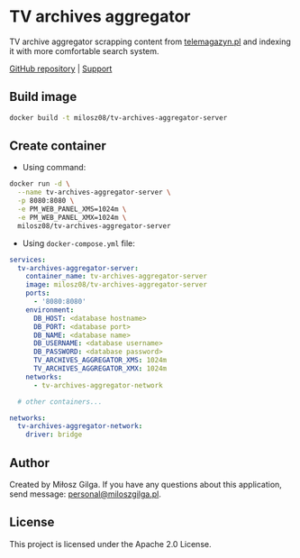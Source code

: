 # TV archives aggregator

TV archive aggregator scrapping content from [telemagazyn.pl](https://telemagazyn.pl) and indexing
it with more comfortable search system.

[GitHub repository](https://github.com/milosz08/tv-archives-aggregator)
| [Support](https://github.com/sponsors/milosz08)

## Build image

```bash
docker build -t milosz08/tv-archives-aggregator-server
```

## Create container

* Using command:

```bash
docker run -d \
  --name tv-archives-aggregator-server \
  -p 8080:8080 \
  -e PM_WEB_PANEL_XMS=1024m \
  -e PM_WEB_PANEL_XMX=1024m \
  milosz08/tv-archives-aggregator-server
```

* Using `docker-compose.yml` file:

```yaml
services:
  tv-archives-aggregator-server:
    container_name: tv-archives-aggregator-server
    image: milosz08/tv-archives-aggregator-server
    ports:
      - '8080:8080'
    environment:
      DB_HOST: <database hostname>
      DB_PORT: <database port>
      DB_NAME: <database name>
      DB_USERNAME: <database username>
      DB_PASSWORD: <database password>
      TV_ARCHIVES_AGGREGATOR_XMS: 1024m
      TV_ARCHIVES_AGGREGATOR_XMX: 1024m
    networks:
      - tv-archives-aggregator-network

  # other containers...

networks:
  tv-archives-aggregator-network:
    driver: bridge
```

## Author

Created by Miłosz Gilga. If you have any questions about this application, send
message: [personal@miloszgilga.pl](mailto:personal@miloszgilga.pl).

## License

This project is licensed under the Apache 2.0 License.
